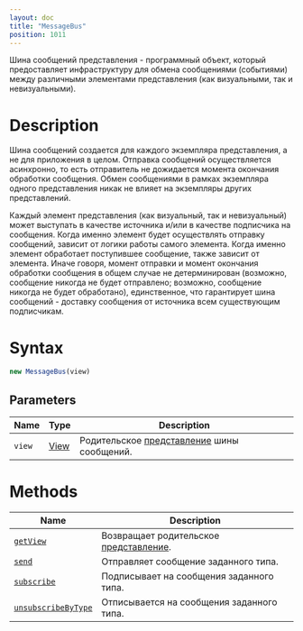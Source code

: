 ```yaml
---
layout: doc
title: "MessageBus"
position: 1011
---
```


Шина сообщений представления - программный объект, который предоставляет инфраструктуру для обмена
сообщениями (событиями) между различными элементами представления (как визуальными, так и невизуальными).

# Description

Шина сообщений создается для каждого экземпляра представления, а не для приложения в целом. Отправка
сообщений осуществляется асинхронно, то есть отправитель не дожидается момента окончания обработки
сообщения. Обмен сообщениями в рамках экземпляра одного представления никак не влияет на экземпляры
других представлений.

Каждый элемент представления (как визуальный, так и невизуальный) может выступать в качестве источника
и/или в качестве подписчика на сообщения. Когда именно элемент будет осуществлять отправку сообщений,
зависит от логики работы самого элемента. Когда именно элемент обработает поступившее сообщение, также
зависит от элемента. Иначе говоря, момент отправки и момент окончания обработки сообщения в общем случае
не детерминирован (возможно, сообщение никогда не будет отправлено; возможно, сообщение никогда не будет
обработано), единственное, что гарантирует шина сообщений - доставку сообщения от источника всем
существующим подписчикам.

# Syntax

```js
new MessageBus(view)
```

## Parameters

|Name|Type|Description|
|----|----|-----------|
|`view`|[View](../View/)|Родительское [представление](../View/) шины сообщений.|

# Methods

|Name|Description|
|----|---------|
|[`getView`](MessageBus.getView/)|Возвращает родительское [представление](../View/).|
|[`send`](MessageBus.send/)|Отправляет сообщение заданного типа.|
|[`subscribe`](MessageBus.subscribe/)|Подписывает на сообщения заданного типа.|
|[`unsubscribeByType`](MessageBus.unsubscribeByType/)|Отписывается на сообщения заданного типа.|
